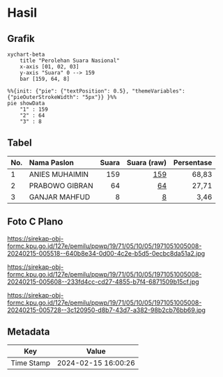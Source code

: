 # Hasil

## Grafik

```mermaid
xychart-beta
    title "Perolehan Suara Nasional"
    x-axis [01, 02, 03]
    y-axis "Suara" 0 --> 159
    bar [159, 64, 8]
```

```mermaid
%%{init: {"pie": {"textPosition": 0.5}, "themeVariables": {"pieOuterStrokeWidth": "5px"}} }%%
pie showData
    "1" : 159
    "2" : 64
    "3" : 8
```

## Tabel

| No. | Nama Paslon    | Suara | Suara (raw) | Persentase |
|:--- |:-------------- | -----:| -----------:| ----------:|
| 1   | ANIES MUHAIMIN | 159   | [159][p-1]  | 68,83      |
| 2   | PRABOWO GIBRAN | 64    | [64][p-2]   | 27,71      |
| 3   | GANJAR MAHFUD  | 8     | [8][p-3]    | 3,46       |


[p-1]: https://github.com/gigit-pemilu/pemilu-2024/blob/main/pilpres/hitung-suara/sub/19-kepulauan-bangka-belitung/sub/71-kota-pangkal-pinang/sub/05-gerunggang/sub/1005-tua-tunu-indah/sub/008-tps/sub/paslon-1.txt
[p-2]: https://github.com/gigit-pemilu/pemilu-2024/blob/main/pilpres/hitung-suara/sub/19-kepulauan-bangka-belitung/sub/71-kota-pangkal-pinang/sub/05-gerunggang/sub/1005-tua-tunu-indah/sub/008-tps/sub/paslon-2.txt
[p-3]: https://github.com/gigit-pemilu/pemilu-2024/blob/main/pilpres/hitung-suara/sub/19-kepulauan-bangka-belitung/sub/71-kota-pangkal-pinang/sub/05-gerunggang/sub/1005-tua-tunu-indah/sub/008-tps/sub/paslon-3.txt

## Foto C Plano

https://sirekap-obj-formc.kpu.go.id/127e/pemilu/ppwp/19/71/05/10/05/1971051005008-20240215-005518--640b8e34-0d00-4c2e-b5d5-0ecbc8da51a2.jpg

https://sirekap-obj-formc.kpu.go.id/127e/pemilu/ppwp/19/71/05/10/05/1971051005008-20240215-005608--233fd4cc-cd27-4855-b7f4-6871509b15cf.jpg

https://sirekap-obj-formc.kpu.go.id/127e/pemilu/ppwp/19/71/05/10/05/1971051005008-20240215-005728--3c120950-d8b7-43d7-a382-98b2cb76bb69.jpg


## Metadata

| Key        | Value               |
| ---------- | ------------------- |
| Time Stamp | 2024-02-15 16:00:26 |



